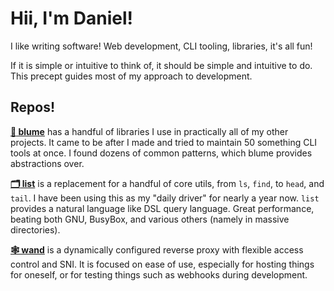 # Hii, I'm Daniel!

I like writing software! Web development, CLI tooling, libraries, it's all fun!

If it is simple or intuitive to think of, it should be simple and intuitive to do. This precept guides most of my approach to development.

## Repos!
**[:cherry_blossom: blume](../../../blume)** has a handful of libraries I use in practically all of my other projects. It came to be after I made and tried to maintain 50 something CLI tools at once. I found dozens of common patterns, which blume provides abstractions over.

**[:card_index_dividers: list](../../../list)** is a replacement for a handful of core utils, from `ls`, `find`, to `head`, and `tail`. I have been using this as my "daily driver" for nearly a year now. `list` provides a natural language like DSL query language. Great performance, beating both GNU, BusyBox, and various others (namely in massive directories).

**[:spider_web: wand](../../../wand)** is a dynamically configured reverse proxy with flexible access control and SNI. It is focused on ease of use, especially for hosting things for oneself, or for testing things such as webhooks during development.
